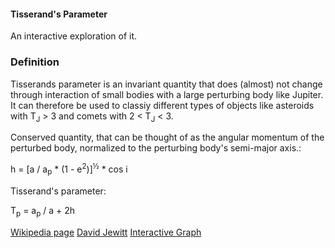 ﻿#### Tisserand's Parameter ####

An interactive exploration of it.

### Definition ###

Tisserands parameter is an invariant quantity that does (almost) not change through interaction of small bodies with a large perturbing body like Jupiter. It can therefore be used to classiy different types of objects like asteroids with T<sub>J</sub> &gt; 3 and comets with 2 &lt; T<sub>J</sub> &lt; 3.  

Conserved quantity, that can be thought of as the angular momentum of the perturbed body, normalized to the perturbing body's semi-major axis.:  
  
h = \[a / a<sub>p</sub> * (1 - e<sup>2</sup>)\]<sup>&frac12;</sup>  * cos i

Tisserand's parameter:  
  
T<sub>p</sub> = a<sub>p</sub> / a + 2h

[Wikipedia page](https://en.wikipedia.org/wiki/Tisserand's_parameter)
[David Jewitt](http://www2.ess.ucla.edu/~jewitt/tisserand.html)
[Interactive Graph](tisserand.html)  
